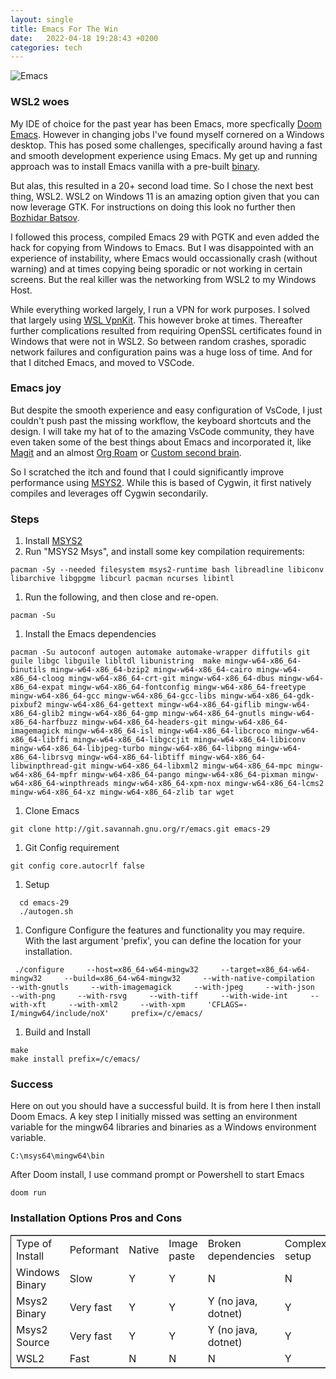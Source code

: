```yaml
---
layout: single
title: Emacs For The Win
date:   2022-04-18 19:28:43 +0200
categories: tech
---
```


![Emacs](/images/doom.png)

### WSL2 woes

My IDE of choice for the past year has been Emacs, more specfically [Doom Emacs](https://github.com/hlissner/doom-emacs). However in changing jobs I've found myself cornered on a Windows desktop. This has posed some challenges, specifically around having a fast and smooth development experience using Emacs. My get up and running approach was to install Emacs vanilla with a pre-built [binary](http://ftp.wayne.edu/gnu/emacs/windows/emacs-28/). 

But alas, this resulted in a 20+ second load time. So I chose the next best thing, WSL2. WSL2 on Windows 11 is an amazing option given that you can now leverage GTK. For instructions on doing this look no further then [Bozhidar Batsov](https://emacsredux.com/blog/2021/12/19/using-emacs-on-windows-11-with-wsl2/).

I followed this process, compiled Emacs 29 with PGTK and even added the hack for copying from Windows to Emacs. But I was disappointed with an experience of instability, where Emacs would occassionally crash (without warning) and at times copying being sporadic or not working in certain screens. But the real killer was the networking from WSL2 to my Windows Host. 

While everything worked largely, I run a VPN for work purposes. I solved that largely using [WSL VpnKit](https://github.com/sakai135/wsl-vpnkit). This however broke at times. Thereafter further complications resulted from requiring OpenSSL certificates found in Windows that were not in WSL2. So between random crashes, sporadic network failures and configuration pains was a huge loss of time. And for that I ditched Emacs, and moved to VSCode. 

### Emacs joy

But despite the smooth experience and easy configuration of VsCode, I just couldn't push past the missing workflow, the keyboard shortcuts and the design. I will take my hat of to the amazing VsCode community, they have even taken some of the best things about Emacs and incorporated it, like [Magit](https://marketplace.visualstudio.com/items?itemName=kahole.magit) and an almost [Org Roam](https://vscode-org-mode.github.io/vscode-org-mode/) or [Custom second brain](https://hodgkins.io/vscode-second-brain).

So I scratched the itch and found that I could significantly improve performance using [MSYS2](https://www.msys2.org/). While this is based of Cygwin, it first natively compiles and leverages off Cygwin secondarily. 


### Steps

1. Install [MSYS2](https://www.msys2.org/)
1. Run "MSYS2 Msys", and install some key compilation requirements:
```
pacman -Sy --needed filesystem msys2-runtime bash libreadline libiconv libarchive libgpgme libcurl pacman ncurses libintl
```
1. Run the following, and then close and re-open.
```
pacman -Su
```
1. Install the Emacs dependencies
```
pacman -Su autoconf autogen automake automake-wrapper diffutils git guile libgc libguile libltdl libunistring  make mingw-w64-x86_64-binutils mingw-w64-x86_64-bzip2 mingw-w64-x86_64-cairo mingw-w64-x86_64-cloog mingw-w64-x86_64-crt-git mingw-w64-x86_64-dbus mingw-w64-x86_64-expat mingw-w64-x86_64-fontconfig mingw-w64-x86_64-freetype mingw-w64-x86_64-gcc mingw-w64-x86_64-gcc-libs mingw-w64-x86_64-gdk-pixbuf2 mingw-w64-x86_64-gettext mingw-w64-x86_64-giflib mingw-w64-x86_64-glib2 mingw-w64-x86_64-gmp mingw-w64-x86_64-gnutls mingw-w64-x86_64-harfbuzz mingw-w64-x86_64-headers-git mingw-w64-x86_64-imagemagick mingw-w64-x86_64-isl mingw-w64-x86_64-libcroco mingw-w64-x86_64-libffi mingw-w64-x86_64-libgccjit mingw-w64-x86_64-libiconv  mingw-w64-x86_64-libjpeg-turbo mingw-w64-x86_64-libpng mingw-w64-x86_64-librsvg mingw-w64-x86_64-libtiff mingw-w64-x86_64-libwinpthread-git mingw-w64-x86_64-libxml2 mingw-w64-x86_64-mpc mingw-w64-x86_64-mpfr mingw-w64-x86_64-pango mingw-w64-x86_64-pixman mingw-w64-x86_64-winpthreads mingw-w64-x86_64-xpm-nox mingw-w64-x86_64-lcms2 mingw-w64-x86_64-xz mingw-w64-x86_64-zlib tar wget
```
1. Clone Emacs 
```
git clone http://git.savannah.gnu.org/r/emacs.git emacs-29
```
1. Git Config requirement
```
git config core.autocrlf false
```
1. Setup
```
  cd emacs-29
  ./autogen.sh
```
1. Configure
Configure the features and functionality you may require. With the last argument 'prefix', you can define the location for your installation.
```
 ./configure     --host=x86_64-w64-mingw32     --target=x86_64-w64-mingw32     --build=x86_64-w64-mingw32     --with-native-compilation     --with-gnutls     --with-imagemagick     --with-jpeg     --with-json     --with-png     --with-rsvg     --with-tiff     --with-wide-int     --with-xft     --with-xml2     --with-xpm     'CFLAGS=-I/mingw64/include/noX'     prefix=/c/emacs/
```
1. Build and Install
```
make
make install prefix=/c/emacs/
```

### Success
Here on out you should have a successful build. It is from here I then install Doom Emacs. A key step I initially missed was setting an environment variable for the mingw64 libraries and binaries as a Windows environment variable.
```
C:\msys64\mingw64\bin
```

After Doom install, I use command prompt or Powershell to start Emacs
```
doom run
```

### Installation Options Pros and Cons
<a id="org4d72446"></a>

<table border="2" cellspacing="0" cellpadding="6" rules="groups" frame="hsides">


<colgroup>
<col  class="org-left" />

<col  class="org-left" />

<col  class="org-left" />

<col  class="org-left" />

<col  class="org-left" />

<col  class="org-left" />

<col  class="org-left" />

<col  class="org-left" />

<col  class="org-left" />

<col  class="org-left" />

<col  class="org-right" />
</colgroup>
<tbody>
<tr>
<td class="org-left">Type of Install</td>
<td class="org-left">Peformant</td>
<td class="org-left">Native</td>
<td class="org-left">Image paste</td>
<td class="org-left">Broken dependencies</td>
<td class="org-left">Complex setup</td>
<td class="org-left">Networking issues</td>
<td class="org-left">Terminal</td>
<td class="org-left">Stability</td>
<td class="org-left">Host OS</td>
<td class="org-right">Version</td>
</tr>


<tr>
<td class="org-left">Windows Binary</td>
<td class="org-left">Slow</td>
<td class="org-left">Y</td>
<td class="org-left">Y</td>
<td class="org-left">N</td>
<td class="org-left">N</td>
<td class="org-left">N</td>
<td class="org-left">Eshell</td>
<td class="org-left">Very good</td>
<td class="org-left">Windows</td>
<td class="org-right">28</td>
</tr>


<tr>
<td class="org-left">Msys2 Binary</td>
<td class="org-left">Very fast</td>
<td class="org-left">Y</td>
<td class="org-left">Y</td>
<td class="org-left">Y (no java, dotnet)</td>
<td class="org-left">Y</td>
<td class="org-left">N</td>
<td class="org-left">Eshell</td>
<td class="org-left">Very good</td>
<td class="org-left">Msys2</td>
<td class="org-right">28</td>
</tr>


<tr>
<td class="org-left">Msys2 Source</td>
<td class="org-left">Very fast</td>
<td class="org-left">Y</td>
<td class="org-left">Y</td>
<td class="org-left">Y (no java, dotnet)</td>
<td class="org-left">Y</td>
<td class="org-left">N</td>
<td class="org-left">Eshell</td>
<td class="org-left">Good</td>
<td class="org-left">Msys2</td>
<td class="org-right">29</td>
</tr>


<tr>
<td class="org-left">WSL2</td>
<td class="org-left">Fast</td>
<td class="org-left">N</td>
<td class="org-left">N</td>
<td class="org-left">N</td>
<td class="org-left">Y</td>
<td class="org-left">Y</td>
<td class="org-left">VTerm</td>
<td class="org-left">Good</td>
<td class="org-left">Linux</td>
<td class="org-right">29</td>
</tr>
</tbody>
</table>

